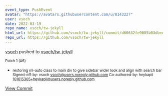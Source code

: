 ```yaml
---
event_type: PushEvent
avatar: "https://avatars.githubusercontent.com/u/814322?"
user: vsoch
date: 2022-03-19
repo_name: vsoch/tw-jekyll
html_url: https://github.com/vsoch/tw-jekyll/commit/d60632fe9085b03dbec23f88ff840e72955427f4
repo_url: https://github.com/vsoch/tw-jekyll
---
```


<a href='https://github.com/vsoch' target='_blank'>vsoch</a> pushed to <a href='https://github.com/vsoch/tw-jekyll' target='_blank'>vsoch/tw-jekyll</a>

<small>Patch 1 (#6)

* restoring ml-auto class to main div to give sidebar wider look and align with search bar
Signed-off-by: vsoch <vsoch@users.noreply.github.com>
Co-authored-by: heykapil <101615305+heykapil@users.noreply.github.com></small>

<a href='https://github.com/vsoch/tw-jekyll/commit/d60632fe9085b03dbec23f88ff840e72955427f4' target='_blank'>View Commit</a>